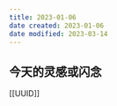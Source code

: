 ```yaml
---
title: 2023-01-06
date created: 2023-01-06
date modified: 2023-03-14
---
```


## 今天的灵感或闪念

[[UUID]]
